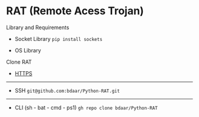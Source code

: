 # RAT (Remote Acess Trojan)

Library and Requirements

+ Socket Library `pip install sockets`

+ OS Library

Clone RAT

+ [HTTPS](https://github.com/bdaar/Python-RAT.git)
---
+ SSH `git@github.com:bdaar/Python-RAT.git`
---
+ CLI (sh - bat - cmd - ps1) `gh repo clone bdaar/Python-RAT`
